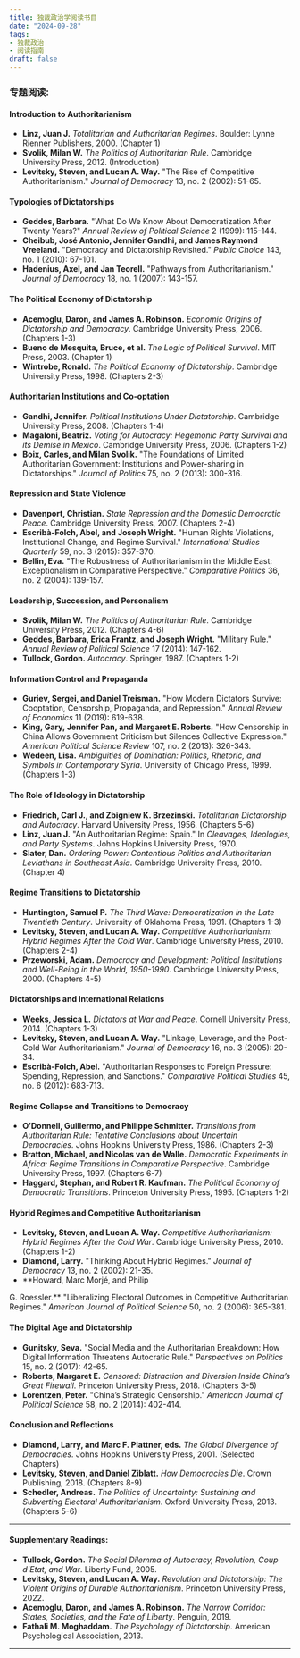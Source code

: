 ```yaml
---
title: 独裁政治学阅读书目
date: "2024-09-28"
tags:
- 独裁政治
- 阅读指南
draft: false
---
```



### **专题阅读:**

#### **Introduction to Authoritarianism**

- **Linz, Juan J.** *Totalitarian and Authoritarian Regimes*. Boulder: Lynne Rienner Publishers, 2000. (Chapter 1)
- **Svolik, Milan W.** *The Politics of Authoritarian Rule*. Cambridge University Press, 2012. (Introduction)
- **Levitsky, Steven, and Lucan A. Way.** "The Rise of Competitive Authoritarianism." *Journal of Democracy* 13, no. 2 (2002): 51-65.

#### **Typologies of Dictatorships**

- **Geddes, Barbara.** "What Do We Know About Democratization After Twenty Years?" *Annual Review of Political Science* 2 (1999): 115-144.
- **Cheibub, José Antonio, Jennifer Gandhi, and James Raymond Vreeland.** "Democracy and Dictatorship Revisited." *Public Choice* 143, no. 1 (2010): 67-101.
- **Hadenius, Axel, and Jan Teorell.** "Pathways from Authoritarianism." *Journal of Democracy* 18, no. 1 (2007): 143-157.

#### **The Political Economy of Dictatorship**

- **Acemoglu, Daron, and James A. Robinson.** *Economic Origins of Dictatorship and Democracy*. Cambridge University Press, 2006. (Chapters 1-3)
- **Bueno de Mesquita, Bruce, et al.** *The Logic of Political Survival*. MIT Press, 2003. (Chapter 1)
- **Wintrobe, Ronald.** *The Political Economy of Dictatorship*. Cambridge University Press, 1998. (Chapters 2-3)

#### **Authoritarian Institutions and Co-optation**

- **Gandhi, Jennifer.** *Political Institutions Under Dictatorship*. Cambridge University Press, 2008. (Chapters 1-4)
- **Magaloni, Beatriz.** *Voting for Autocracy: Hegemonic Party Survival and its Demise in Mexico*. Cambridge University Press, 2006. (Chapters 1-2)
- **Boix, Carles, and Milan Svolik.** "The Foundations of Limited Authoritarian Government: Institutions and Power-sharing in Dictatorships." *Journal of Politics* 75, no. 2 (2013): 300-316.

#### **Repression and State Violence**

- **Davenport, Christian.** *State Repression and the Domestic Democratic Peace*. Cambridge University Press, 2007. (Chapters 2-4)
- **Escribà-Folch, Abel, and Joseph Wright.** "Human Rights Violations, Institutional Change, and Regime Survival." *International Studies Quarterly* 59, no. 3 (2015): 357-370.
- **Bellin, Eva.** "The Robustness of Authoritarianism in the Middle East: Exceptionalism in Comparative Perspective." *Comparative Politics* 36, no. 2 (2004): 139-157.

#### **Leadership, Succession, and Personalism**

- **Svolik, Milan W.** *The Politics of Authoritarian Rule*. Cambridge University Press, 2012. (Chapters 4-6)
- **Geddes, Barbara, Erica Frantz, and Joseph Wright.** "Military Rule." *Annual Review of Political Science* 17 (2014): 147-162.
- **Tullock, Gordon.** *Autocracy*. Springer, 1987. (Chapters 1-2)

#### **Information Control and Propaganda**

- **Guriev, Sergei, and Daniel Treisman.** "How Modern Dictators Survive: Cooptation, Censorship, Propaganda, and Repression." *Annual Review of Economics* 11 (2019): 619-638.
- **King, Gary, Jennifer Pan, and Margaret E. Roberts.** "How Censorship in China Allows Government Criticism but Silences Collective Expression." *American Political Science Review* 107, no. 2 (2013): 326-343.
- **Wedeen, Lisa.** *Ambiguities of Domination: Politics, Rhetoric, and Symbols in Contemporary Syria*. University of Chicago Press, 1999. (Chapters 1-3)

#### **The Role of Ideology in Dictatorship**

- **Friedrich, Carl J., and Zbigniew K. Brzezinski.** *Totalitarian Dictatorship and Autocracy*. Harvard University Press, 1956. (Chapters 5-6)
- **Linz, Juan J.** "An Authoritarian Regime: Spain." In *Cleavages, Ideologies, and Party Systems*. Johns Hopkins University Press, 1970.
- **Slater, Dan.** *Ordering Power: Contentious Politics and Authoritarian Leviathans in Southeast Asia*. Cambridge University Press, 2010. (Chapter 4)

#### **Regime Transitions to Dictatorship**

- **Huntington, Samuel P.** *The Third Wave: Democratization in the Late Twentieth Century*. University of Oklahoma Press, 1991. (Chapters 1-3)
- **Levitsky, Steven, and Lucan A. Way.** *Competitive Authoritarianism: Hybrid Regimes After the Cold War*. Cambridge University Press, 2010. (Chapters 2-4)
- **Przeworski, Adam.** *Democracy and Development: Political Institutions and Well-Being in the World, 1950-1990*. Cambridge University Press, 2000. (Chapters 4-5)

#### **Dictatorships and International Relations**

- **Weeks, Jessica L.** *Dictators at War and Peace*. Cornell University Press, 2014. (Chapters 1-3)
- **Levitsky, Steven, and Lucan A. Way.** "Linkage, Leverage, and the Post-Cold War Authoritarianism." *Journal of Democracy* 16, no. 3 (2005): 20-34.
- **Escribà-Folch, Abel.** "Authoritarian Responses to Foreign Pressure: Spending, Repression, and Sanctions." *Comparative Political Studies* 45, no. 6 (2012): 683-713.

#### **Regime Collapse and Transitions to Democracy**

- **O’Donnell, Guillermo, and Philippe Schmitter.** *Transitions from Authoritarian Rule: Tentative Conclusions about Uncertain Democracies*. Johns Hopkins University Press, 1986. (Chapters 2-3)
- **Bratton, Michael, and Nicolas van de Walle.** *Democratic Experiments in Africa: Regime Transitions in Comparative Perspective*. Cambridge University Press, 1997. (Chapters 6-7)
- **Haggard, Stephan, and Robert R. Kaufman.** *The Political Economy of Democratic Transitions*. Princeton University Press, 1995. (Chapters 1-2)

#### **Hybrid Regimes and Competitive Authoritarianism**

- **Levitsky, Steven, and Lucan A. Way.** *Competitive Authoritarianism: Hybrid Regimes After the Cold War*. Cambridge University Press, 2010. (Chapters 1-2)
- **Diamond, Larry.** "Thinking About Hybrid Regimes." *Journal of Democracy* 13, no. 2 (2002): 21-35.
- **Howard, Marc Morjé, and Philip

 G. Roessler.** "Liberalizing Electoral Outcomes in Competitive Authoritarian Regimes." *American Journal of Political Science* 50, no. 2 (2006): 365-381.

#### **The Digital Age and Dictatorship**

- **Gunitsky, Seva.** "Social Media and the Authoritarian Breakdown: How Digital Information Threatens Autocratic Rule." *Perspectives on Politics* 15, no. 2 (2017): 42-65.
- **Roberts, Margaret E.** *Censored: Distraction and Diversion Inside China’s Great Firewall*. Princeton University Press, 2018. (Chapters 3-5)
- **Lorentzen, Peter.** "China’s Strategic Censorship." *American Journal of Political Science* 58, no. 2 (2014): 402-414.

#### **Conclusion and Reflections**

- **Diamond, Larry, and Marc F. Plattner, eds.** *The Global Divergence of Democracies*. Johns Hopkins University Press, 2001. (Selected Chapters)
- **Levitsky, Steven, and Daniel Ziblatt.** *How Democracies Die*. Crown Publishing, 2018. (Chapters 8-9)
- **Schedler, Andreas.** *The Politics of Uncertainty: Sustaining and Subverting Electoral Authoritarianism*. Oxford University Press, 2013. (Chapters 5-6)

---

#### **Supplementary Readings:**

- **Tullock, Gordon.** *The Social Dilemma of Autocracy, Revolution, Coup d'Etat, and War*. Liberty Fund, 2005.
- **Levitsky, Steven, and Lucan A. Way.** *Revolution and Dictatorship: The Violent Origins of Durable Authoritarianism*. Princeton University Press, 2022.
- **Acemoglu, Daron, and James A. Robinson.** *The Narrow Corridor: States, Societies, and the Fate of Liberty*. Penguin, 2019.
- **Fathali M. Moghaddam.** *The Psychology of Dictatorship*. American Psychological Association, 2013.

---